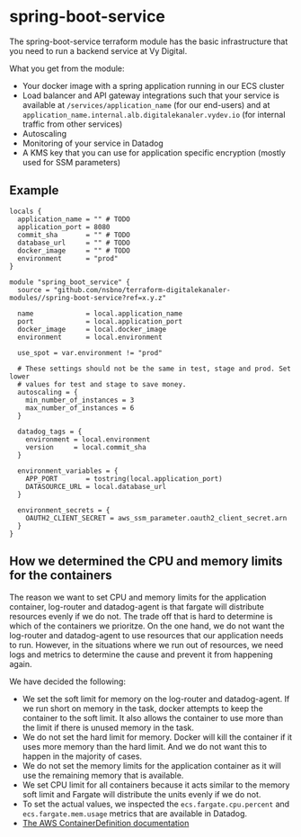 # spring-boot-service

The spring-boot-service terraform module has the basic infrastructure that you need to run a backend service at Vy Digital.

What you get from the module:

- Your docker image with a spring application running in our ECS cluster
- Load balancer and API gateway integrations such that your service is available at `/services/application_name` (for our end-users) and at `application_name.internal.alb.digitalekanaler.vydev.io` (for internal traffic from other services)
- Autoscaling
- Monitoring of your service in Datadog
- A KMS key that you can use for application specific encryption (mostly used for SSM parameters)

## Example

```hcl
locals {
  application_name = "" # TODO
  application_port = 8080
  commit_sha       = "" # TODO
  database_url     = "" # TODO
  docker_image     = "" # TODO
  environment      = "prod"
}

module "spring_boot_service" {
  source = "github.com/nsbno/terraform-digitalekanaler-modules//spring-boot-service?ref=x.y.z"

  name             = local.application_name
  port             = local.application_port
  docker_image     = local.docker_image
  environment      = local.environment

  use_spot = var.environment != "prod"

  # These settings should not be the same in test, stage and prod. Set lower
  # values for test and stage to save money.
  autoscaling = {
    min_number_of_instances = 3
    max_number_of_instances = 6
  }

  datadog_tags = {
    environment = local.environment
    version     = local.commit_sha
  }

  environment_variables = {
    APP_PORT       = tostring(local.application_port)
    DATASOURCE_URL = local.database_url
  }

  environment_secrets = {
    OAUTH2_CLIENT_SECRET = aws_ssm_parameter.oauth2_client_secret.arn
  }
}
```

## How we determined the CPU and memory limits for the containers

The reason we want to set CPU and memory limits for the application container, log-router and datadog-agent is that fargate will distribute resources evenly if we do not. The trade off that is hard to determine is which of the containers we prioritze. On the one hand, we do not want the log-router and datadog-agent to use resources that our application needs to run. However, in the situations where we run out of resources, we need logs and metrics to determine the cause and prevent it from happening again.

We have decided the following:
- We set the soft limit for memory on the log-router and datadog-agent. If we run short on memory in the task, docker attempts to keep the container to the soft limit. It also allows the container to use more than the limit if there is unused memory in the task.
- We do not set the hard limit for memory. Docker will kill the container if it uses more memory than the hard limit. And we do not want this to happen in the majority of cases.
- We do not set the memory limits for the application container as it will use the remaining memory that is available.
- We set CPU limit for all containers because it acts similar to the memory soft limit and Fargate will distribute the units evenly if we do not.
- To set the actual values, we inspected the `ecs.fargate.cpu.percent` and `ecs.fargate.mem.usage` metrics that are available in Datadog.
- [The AWS ContainerDefinition documentation](https://docs.aws.amazon.com/AmazonECS/latest/APIReference/API_ContainerDefinition.html)
